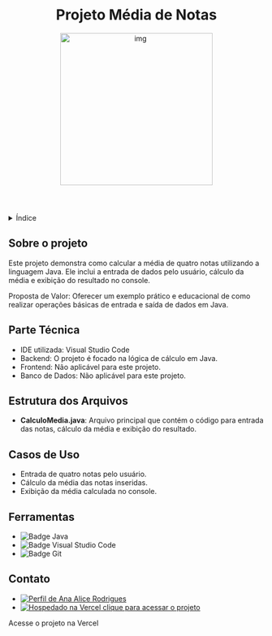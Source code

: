 <!DOCTYPE html>
<html lang="pt-br">
<head>
    <meta charset="UTF-8">
    <meta name="viewport" content="width=device-width, initial-scale=1.0">
    <meta name="description" content="Projeto de exemplo que calcula a média de quatro notas em Java.">
    <meta name="keywords" content="Java, Média de Notas, Projeto, VS Code">
    <meta name="author" content="Ana Alice Rodrigues">
    
</head>
<body>

<header>
    <h1>Projeto Média de Notas</h1>
    <img src="path/to/your/image.jpg" alt="img" width="300" height="auto">
</header>

<details>
    <summary>Índice</summary>
    <ol>
        <li><a href="#sobre-o-projeto">Sobre o projeto</a></li>
        <li><a href="#parte-tecnica">Parte Técnica</a></li>
        <li><a href="#estrutura-dos-arquivos">Estrutura dos Arquivos</a></li>
        <li><a href="#casos-de-uso">Casos de Uso</a></li>
        <li><a href="#ferramentas">Ferramentas</a></li>
        <li><a href="#contato">Contato</a></li>
    </ol>
</details>

<section id="sobre-o-projeto">
    <h2>Sobre o projeto</h2>
    <p>
        Este projeto demonstra como calcular a média de quatro notas utilizando a linguagem Java. Ele inclui a entrada de dados pelo usuário, cálculo da média e exibição do resultado no console.
    </p>
    <p>
        Proposta de Valor: Oferecer um exemplo prático e educacional de como realizar operações básicas de entrada e saída de dados em Java.
    </p>
</section>

<section id="parte-tecnica">
    <h2>Parte Técnica</h2>
    <ul>
        <li>IDE utilizada: Visual Studio Code</li>
        <li>Backend: O projeto é focado na lógica de cálculo em Java.</li>
        <li>Frontend: Não aplicável para este projeto.</li>
        <li>Banco de Dados: Não aplicável para este projeto.</li>
    </ul>
</section>

<section id="estrutura-dos-arquivos">
    <h2>Estrutura dos Arquivos</h2>
    <ul>
        <li><strong>CalculoMedia.java</strong>: Arquivo principal que contém o código para entrada das notas, cálculo da média e exibição do resultado.</li>
    </ul>
</section>

<section id="casos-de-uso">
    <h2>Casos de Uso</h2>
    <ul>
        <li>Entrada de quatro notas pelo usuário.</li>
        <li>Cálculo da média das notas inseridas.</li>
        <li>Exibição da média calculada no console.</li>
    </ul>
</section>

<section id="ferramentas">
    <h2>Ferramentas</h2>
    <ul>
        <li><img src="https://img.shields.io/badge/Java-007396?style=for-the-badge&logo=java&logoColor=white" alt="Badge Java"></li>
        <li><img src="https://img.shields.io/badge/Visual_Studio_Code-007ACC?style=for-the-badge&logo=visual-studio-code&logoColor=white" alt="Badge Visual Studio Code"></li>
        <li><img src="https://img.shields.io/badge/GIT-E44C30?style=for-the-badge&logo=git&logoColor=white" alt="Badge Git"></li>
    </ul>
</section>

<section id="contato">
    <h2>Contato</h2>
    <ul>
        <li><a href="https://linktr.ee/anaeanali5" target="_blank"><img src="https://img.shields.io/badge/Ana_Alice_Rodrigues-blue?style=for-the-badge" alt="Perfil de Ana Alice Rodrigues"></a></li>
        <li><a href="https://vercel.com" target="_blank"><img src="https://img.shields.io/badge/Vercel-000000?style=for-the-badge&logo=vercel&logoColor=white" alt="Hospedado na Vercel"> clique para acessar o projeto</a></li>
    </ul>
    <p>Acesse o projeto na Vercel</p>
</section>

</body>
</html>

